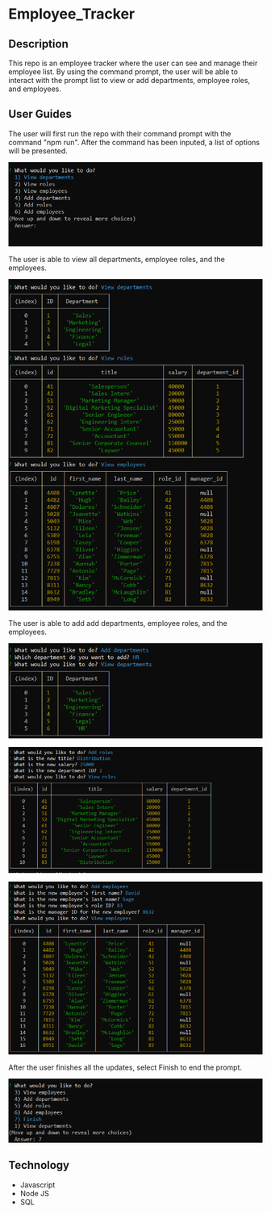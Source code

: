 # Employee_Tracker

## Description

This repo is an employee tracker where the user can see and manage their employee list. By using the command prompt, the user will be able to interact with the prompt list to view or add departments, employee roles, and employees.

## User Guides

The user will first run the repo with their command prompt with the command "npm run". After the command has been inputed, a list of options will be presented.

![main prompt](assets/screenshot1.PNG)

The user is able to view all departments, employee roles, and the employees.

![view all tables](assets/screenshot2.PNG)

The user is able to add add departments, employee roles, and the employees.

![add department table](assets/screenshot4.PNG)

![add role table](assets/screenshot5.PNG)

![add employee table](assets/screenshot6.PNG)

After the user finishes all the updates, select Finish to end the prompt.

![end](assets/screenshot7.PNG)

## Technology

- Javascript
- Node JS
- SQL
